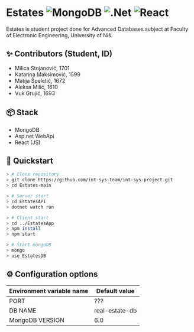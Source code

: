 # Estates ![MongoDB](https://img.shields.io/badge/MongoDB-%234ea94b.svg?style=for-the-badge&logo=mongodb&logoColor=white) ![.Net](https://img.shields.io/badge/.NET-5C2D91?style=for-the-badge&logo=.net&logoColor=white) ![React](https://img.shields.io/badge/react-%2320232a.svg?style=for-the-badge&logo=react&logoColor=%2361DAFB)
Estates is student project done for Advanced Databases subject at Faculty of Electronic Engineering, University of Niš.

## ✨ Contributors (Student, ID)

* Milica Stojanović, 1701
* Katarina Maksimović, 1599
* Matija Špeletić, 1672
* Aleksa Milić, 1610
* Vuk Grujić, 1693

## 📦 Stack
* MongoDB
* Asp.net WebApi
* React (JS)

## 🚀 Quickstart

```bash
> # Clone repository
> git clone https://github.com/int-sys-team/int-sys-project.git
> cd Estates-main

> # Server start
> cd EstatesAPI
> dotnet watch run

> # Client start
> cd ../EstatesApp
> npm install
> npm start

> # Start mongoDB
> mongo
> use EstatesDB
```


## ⚙️ Configuration options

| Environment variable name | Default value | 
| ------------------------- | ------------- |
| PORT | ??? | 
| DB NAME | real-estate-db |
| MongoDB VERSION | 6.0 |

